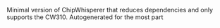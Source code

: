 Minimal version of ChipWhisperer that reduces dependencies and only supports the CW310. Autogenerated for the most part

